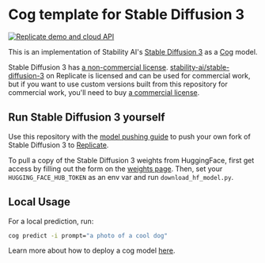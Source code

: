 # Cog template for Stable Diffusion 3

[![Replicate demo and cloud API](https://replicate.com/stability-ai/stable-diffusion-3/badge)](https://replicate.com/stability-ai/stable-diffusion-3)

This is an implementation of Stability AI's [Stable Diffusion 3](https://stability.ai/news/stable-diffusion-3-medium) as a [Cog](https://github.com/replicate/cog) model.

Stable Diffusion 3 has [a non-commercial license](https://huggingface.co/stabilityai/stable-diffusion-3-medium/blob/main/LICENSE). [stability-ai/stable-diffusion-3](https://replicate.com/stability-ai/stable-diffusion-3) on Replicate is licensed and can be used for commercial work, but if you want to use custom versions built from this repository for commercial work, you'll need to buy [a commercial license](https://stability.ai/license).

## Run Stable Diffusion 3 yourself

Use this repository with the [model pushing guide](https://replicate.com/docs/guides/push-a-model) to push your own fork of Stable Diffusion 3 to [Replicate](https://replicate.com).

To pull a copy of the Stable Diffusion 3 weights from HuggingFace, first get access by filling out the form on the [weights page](https://huggingface.co/stabilityai/stable-diffusion-3-medium-diffusers/tree/main). Then, set your `HUGGING_FACE_HUB_TOKEN` as an env var and run `download_hf_model.py`. 


## Local Usage

For a local prediction, run:

```bash
cog predict -i prompt="a photo of a cool dog"
```

Learn more about how to deploy a cog model [here](https://github.com/replicate/cog). 
